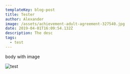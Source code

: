 ```yaml
---
templateKey: blog-post
title: Tester
author: Alexander
image: /assets/achievement-adult-agreement-327540.jpg
date: 2019-04-01T16:09:54.132Z
description: The desc
tags:
  - test
---
```

body with image

![test](/assets/module2bg.png "test")
